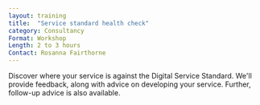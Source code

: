 ```yaml
---
layout: training
title:  "Service standard health check"
category: Consultancy
Format: Workshop  
Length: 2 to 3 hours
Contact: Rosanna Fairthorne
---
```


Discover where your service is against the Digital Service Standard. We'll provide feedback, along with advice on developing your service. Further, follow-up advice is also available.
